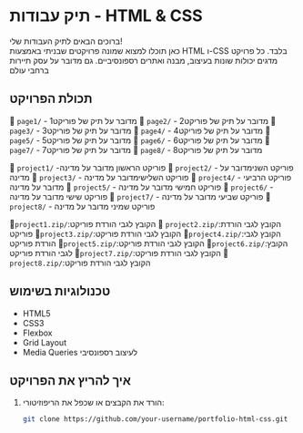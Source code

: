 # תיק עבודות - HTML & CSS

ברוכים הבאים לתיק העבודות שלי!  
כאן תוכלו למצוא שמונה פרויקטים שבניתי באמצעות HTML ו-CSS בלבד. כל פרויקט מדגים יכולות שונות בעיצוב, מבנה ואתרים רספונסיביים.
גם מדובר על עסק תיירות ברחבי עולם


## תכולת הפרויקט



📁 `page1/` - 1מדובר על תיק של פוריקט 
📁 `page2/` - 2מדובר על תיק של פוריקט 
📁 `page3/` - 3מדובר על תיק של פוריקט 
📁 `page4/` - 4מדובר על תיק של פוריקט 
📁 `page5/` - 5מדובר על תיק של פוריקט 
📁 `page6/` - 6מדובר על תיק של פוריקט 
📁 `page7/` - 7מדובר על תיק של פוריקט 
📁 `page8/` - 8מדובר על תיק של פוריקט 


📁 `project1/` -פוריקט הראשון מדובר על מדינה 
📁 `project2/` - פוריקט השנימדובר על מדינה 
📁 `project3/` - פוריקט השלישימדובר על מדינה
📁 `project4/` - פוריקט הרביעי מדובר על מדינה 
📁 `project5/` - פוריקט חמישי מדובר על מדינה
📁 `project6/` - פוריקט שישי מדובר על מדינה
📁 `project7/` - פוריקט שביעי מדובר על מדינה
📁 `project8/` - פוריקט שמיני מדובר על מדינה 

📁`project1.zip/`:הקובץ לגבי הורדת פוריקט
📁 `project2.zip/`:הקובץ לגבי הורדת פוריקט
📁`project3.zip/`:הקובץ לגבי הורדת פוריקט
📁`project4.zip/`:הקובץ לגבי הורדת פוריקט
📁`project5.zip/`:הקובץ לגבי הורדת פוריקט
📁`project6.zip/`:הקובץ לגבי הורדת פוריקט
📁`project7.zip/`:הקובץ לגבי הורדת פוריקט
📁`project8.zip/`:הקובץ לגבי הורדת פוריקט



## טכנולוגיות בשימוש

- HTML5
- CSS3
- Flexbox
- Grid Layout
- Media Queries לעיצוב רספונסיבי

## איך להריץ את הפרויקט

1. הורד את הקבצים או שכפל את הריפוזיטורי:
   ```bash
   git clone https://github.com/your-username/portfolio-html-css.git
